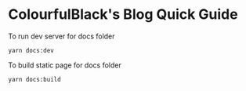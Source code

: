 # ColourfulBlack's Blog Quick Guide

To run dev server for docs folder  
```shell
yarn docs:dev
```

To build static page for docs folder
```shell
yarn docs:build
```